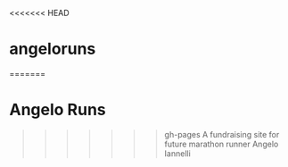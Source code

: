 <<<<<<< HEAD
# angeloruns
=======
# Angelo Runs

>>>>>>> gh-pages
A fundraising site for future marathon runner Angelo Iannelli
